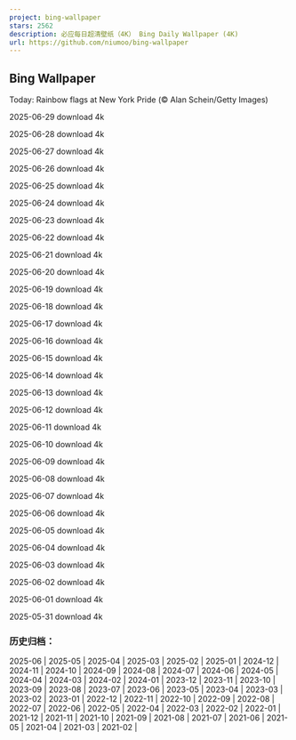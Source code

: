 ```yaml
---
project: bing-wallpaper
stars: 2562
description: 必应每日超清壁纸（4K） Bing Daily Wallpaper (4K)
url: https://github.com/niumoo/bing-wallpaper
---
```


Bing Wallpaper
--------------

Today: Rainbow flags at New York Pride (© Alan Schein/Getty Images)

2025-06-29 download 4k

2025-06-28 download 4k

2025-06-27 download 4k

2025-06-26 download 4k

2025-06-25 download 4k

2025-06-24 download 4k

2025-06-23 download 4k

2025-06-22 download 4k

2025-06-21 download 4k

2025-06-20 download 4k

2025-06-19 download 4k

2025-06-18 download 4k

2025-06-17 download 4k

2025-06-16 download 4k

2025-06-15 download 4k

2025-06-14 download 4k

2025-06-13 download 4k

2025-06-12 download 4k

2025-06-11 download 4k

2025-06-10 download 4k

2025-06-09 download 4k

2025-06-08 download 4k

2025-06-07 download 4k

2025-06-06 download 4k

2025-06-05 download 4k

2025-06-04 download 4k

2025-06-03 download 4k

2025-06-02 download 4k

2025-06-01 download 4k

2025-05-31 download 4k

### 历史归档：

2025-06 | 2025-05 | 2025-04 | 2025-03 | 2025-02 | 2025-01 | 2024-12 | 2024-11 | 2024-10 | 2024-09 | 2024-08 | 2024-07 | 2024-06 | 2024-05 | 2024-04 | 2024-03 | 2024-02 | 2024-01 | 2023-12 | 2023-11 | 2023-10 | 2023-09 | 2023-08 | 2023-07 | 2023-06 | 2023-05 | 2023-04 | 2023-03 | 2023-02 | 2023-01 | 2022-12 | 2022-11 | 2022-10 | 2022-09 | 2022-08 | 2022-07 | 2022-06 | 2022-05 | 2022-04 | 2022-03 | 2022-02 | 2022-01 | 2021-12 | 2021-11 | 2021-10 | 2021-09 | 2021-08 | 2021-07 | 2021-06 | 2021-05 | 2021-04 | 2021-03 | 2021-02 |
